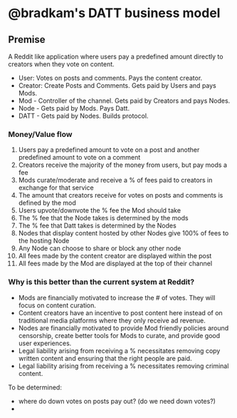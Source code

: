 @bradkam's DATT business model
=======================

## Premise
A Reddit like application where users pay a predefined amount directly to creators when they vote on content.

- User: Votes on posts and comments. Pays the content creator.
- Creator: Create Posts and Comments. Gets paid by Users and pays Mods.
- Mod - Controller of the channel. Gets paid by Creators and pays Nodes.
- Node - Gets paid by Mods. Pays Datt.
- DATT - Gets paid by Nodes. Builds protocol.


### Money/Value flow
1. Users pay a predefined amount to vote on a post and another predefined amount to vote on a comment
2. Creators receive the majority of the money from users, but pay mods a fee
3. Mods curate/moderate and receive a % of fees paid to creators in exchange for that service
4. The amount that creators receive for votes on posts and comments is defined by the mod
5. Users upvote/downvote the % fee the Mod should take
6. The % fee that the Node takes is determined by the mods
7. The % fee that Datt takes is determined by the Nodes
8. Nodes that display content hosted by other Nodes give 100% of fees to the hosting Node
9. Any Node can choose to share or block any other node
10. All fees made by the content creator are displayed within the post
11. All fees made by the Mod are displayed at the top of their channel

### Why is this better than the current system at Reddit?

 - Mods are financially motivated to increase the # of votes. They will focus on content curation.
 - Content creators have an incentive to post content here instead of on traditional media platforms where they only receive ad revenue.
 - Nodes are financially motivated to provide Mod friendly policies around censorship, create better tools for Mods to curate, and provide good user experiences.
 - Legal liability arising from receiving a % necessitates removing copy written content and ensuring that the right people are paid.
 - Legal liability arising from receiving a % necessitates removing criminal content.


To be determined:
 - where do down votes on posts pay out? (do we need down votes?)
 - 